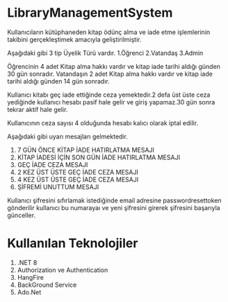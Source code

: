 # LibraryManagementSystem

Kullanıcıların kütüphaneden kitap ödünç alma ve iade etme işlemlerinin takibini gerçekleştimek amacıyla geliştirilmiştir.

Aşağıdaki gibi 3 tip  Üyelik Türü vardır.
1.Öğrenci
2.Vatandaş
3.Admin

Öğrencinin 4 adet Kitap alma hakkı vardır ve kitap iade tarihi aldığı günden 30 gün sonradır.
Vatandaşın 2 adet Kitap alma hakkı vardır ve kitap iade tarihi aldığı günden 14 gün sonradır.

Kullanıcı kitabı geç iade ettiğinde ceza yemektedir.2 defa üst üste ceza yediğinde kullanıcı hesabı pasif hale gelir ve giriş yapamaz.30 gün sonra tekrar aktif hale gelir.

Kullanıcının ceza sayısı 4 olduğunda hesabı kalıcı olarak iptal edilir.

Aşağıdaki gibi uyarı mesajları gelmektedir.

1. 7 GÜN ÖNCE KİTAP İADE HATIRLATMA MESAJI
2. KİTAP İADESİ İÇİN SON GÜN İADE HATIRLATMA MESAJI
3. GEÇ İADE CEZA MESAJI
4. 2 KEZ ÜST ÜSTE GEÇ İADE CEZA MESAJI
5. 4 KEZ ÜST ÜSTE GEÇ İADE CEZA MESAJI
6. ŞİFREMİ UNUTTUM MESAJI

Kullanıcı şifresini sıfırlamak istediğinde email adresine passwordresettoken gönderilir kullanıcı bu numarayaı ve yeni şifresini girerek şifresini başarıyla günceller.


# Kullanılan Teknolojiler
1.  .NET 8
2.  Authorization ve Authentication
3.  HangFire
4.  BackGround Service
5.  Ado.Net
